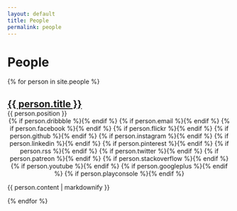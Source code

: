 ```yaml
---
layout: default
title: People
permalink: people
---
```

<h1>People</h1>

<div>
  {% for person in site.people %}
    <div>
      <h2 style="margin-bottom: 0;"><a href="{{ person.url }}">{{ person.title }}</a></h2>
      <p class="post_date" style="margin: 0;">{{ person.position }}</p>
      <div style="text-align: center;">
      {% if person.dribbble %}<a href="https://dribbble.com/{{ person.dribbble }}"><i class="svg-icon dribbble"></i></a>{% endif %}
      {% if person.email %}<a href="mailto:{{ person.email }}"><i class="svg-icon email"></i></a>{% endif %}
      {% if person.facebook %}<a href="https://www.facebook.com/{{ person.facebook }}"><i class="svg-icon facebook"></i></a>{% endif %}
      {% if person.flickr %}<a href="https://www.flickr.com/{{ person.flickr }}"><i class="svg-icon flickr"></i></a>{% endif %}
      {% if person.github %}<a href="https://github.com/{{ person.github }}"><i class="svg-icon github"></i></a>{% endif %}
      {% if person.instagram %}<a href="https://instagram.com/{{ person.instagram }}"><i class="svg-icon instagram"></i></a>{% endif %}
      {% if person.linkedin %}<a href="https://www.linkedin.com/in/{{ person.linkedin }}"><i class="svg-icon linkedin"></i></a>{% endif %}
      {% if person.pinterest %}<a href="https://www.pinterest.com/{{ person.pinterest }}"><i class="svg-icon pinterest"></i></a>{% endif %}
      {% if person.rss %}<a href="{{ person.rss }}"><i class="svg-icon rss"></i></a>{% endif %}
      {% if person.twitter %}<a href="https://www.twitter.com/{{ person.twitter }}"><i class="svg-icon twitter"></i></a>{% endif %}
      {% if person.patreon %}<a href="https://www.patreon.com/{{ person.patreon }}"><i class="svg-icon patreon"></i></a>{% endif %}
      {% if person.stackoverflow %}<a href="http://stackoverflow.com/{{ person.stackoverflow }}"><i class="svg-icon stackoverflow"></i></a>{% endif %}
      {% if person.youtube %}<a href="https://youtube.com/{{ person.youtube }}"><i class="svg-icon youtube"></i></a>{% endif %}
      {% if person.googleplus %}<a href="https://plus.google.com/{{ person.googleplus }}"><i class="svg-icon googleplus"></i></a>{% endif %}
      {% if person.playconsole %}<a href="https://play.google.com/store/apps/dev?id={{ person.playconsole }}"><i class="svg-icon playconsole"></i></a>{% endif %}
      </div>
      <p>{{ person.content | markdownify }}</p>
    </div>
  {% endfor %}
</div>